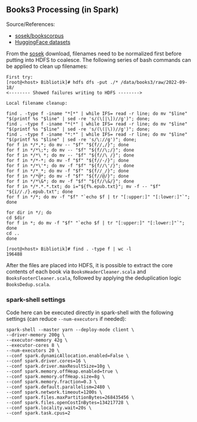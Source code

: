 ## Books3 Processing (in Spark)
Source/References:
* [sosek/bookscorpus](https://github.com/soskek/bookcorpus/issues/27#issuecomment-716104208)
* [HuggingFace datasets](https://github.com/huggingface/datasets/pull/856)

From the [sosek](https://github.com/soskek/bookcorpus/issues/27#issuecomment-716104208) download, filenames need to be normalized first before putting into HDFS to coalesce.  The following series of bash commands can be applied to clean up filenames:

```
First try:
[root@<host> Bibliotik]# hdfs dfs -put ./* /data/books3/raw/2022-09-18/
<-------- Showed failures writing to HDFS -------->
```
```
Local filename cleanup: 

find . -type f -iname "*[*" | while IFS= read -r line; do mv "$line" "$(printf %s "$line" | sed -re 's/(\[|\])//g')"; done;
find . -type f -iname "*(*" | while IFS= read -r line; do mv "$line" "$(printf %s "$line" | sed -re 's/(\(|\))//g')"; done;
find . -type f -iname "*:*" | while IFS= read -r line; do mv "$line" "$(printf %s "$line" | sed -re 's/\://g')"; done;
for f in */*,*; do mv -- "$f" "${f//,/}"; done
for f in */*\;*; do mv -- "$f" "${f//\;/}"; done
for f in */*\ *; do mv -- "$f" "${f//\ /}"; done
for f in */*-*; do mv -f "$f" "${f//-/}"; done
for f in */*\'*; do mv -f "$f" "${f//\'/}"; done
for f in */*_*; do mv -f "$f" "${f//_/}"; done
for f in */*@*; do mv -f "$f" "${f//@/}"; done
for f in */*\&*; do mv -f "$f" "${f//\&/}"; done
for f in */*.*.*.txt; do i="${f%.epub.txt}"; mv -f -- "$f" "${i//./}.epub.txt"; done
for f in */*; do mv -f "$f" "`echo $f | tr "[:upper:]" "[:lower:]"`"; done

for dir in */; do
cd $dir
for f in *; do mv -f "$f" "`echo $f | tr "[:upper:]" "[:lower:]"`"; done
cd ..
done

[root@<host> Bibliotik]# find . -type f | wc -l
196488
```

After the files are placed into HDFS, it is possible to extract the core contents of each book via `BooksHeaderCleaner.scala` and `BooksFooterCleaner.scala`, followed by applying the deduplication logic `BooksDedup.scala`.

### spark-shell settings
Code here can be executed directly in spark-shell with the following settings (can reduce `--num-executors` if needed):
```
spark-shell --master yarn --deploy-mode client \
--driver-memory 200g \
--executor-memory 42g \
--executor-cores 8 \
--num-executors 20 \
--conf spark.dynamicAllocation.enabled=False \
--conf spark.driver.cores=16 \
--conf spark.driver.maxResultSize=10g \
--conf spark.memory.offHeap.enabled=true \
--conf spark.memory.offHeap.size=8g \
--conf spark.memory.fraction=0.3 \
--conf spark.default.parallelism=2480 \
--conf spark.network.timeout=1200s \
--conf spark.files.maxPartitionBytes=268435456 \
--conf spark.files.openCostInBytes=134217728 \
--conf spark.locality.wait=20s \
--conf spark.task.cpus=2
```
